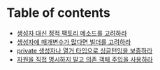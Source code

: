 # Table of contents

* [생성자 대신 정적 팩토리 메소드를 고려하라](README.md)
* [생성자에 매개변수가 많다면 빌더를 고려하라](BUILDER.md)
* [private 생성자나 열거 타입으로 싱글턴임을 보증하라](private.md)
* [자원을 직접 명시하지 말고 의존 객체 주입을 사용하라](의존객체주입.md)
